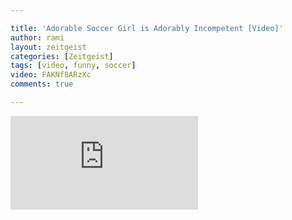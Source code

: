```yaml
---

title: 'Adorable Soccer Girl is Adorably Incompetent [Video]'
author: rami
layout: zeitgeist 
categories: [Zeitgeist]
tags: [video, funny, soccer]
video: FAKNf8ARzXc
comments: true

---
```


<div class="iframe-container">
  <iframe src="https://www.youtube-nocookie.com/embed/FAKNf8ARzXc" frameborder="0" allow="autoplay; encrypted-media" allowfullscreen></iframe>
</div>
